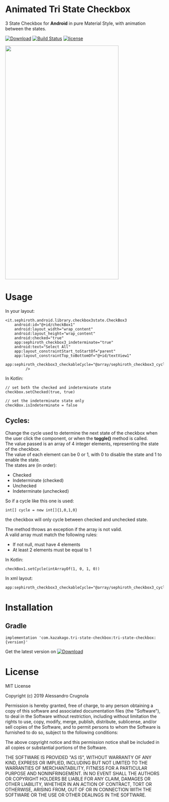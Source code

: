 # Animated Tri State Checkbox
3 State Checkbox for **Android** in pure Material Style, with animation between the states.

[![Download](https://api.bintray.com/packages/kazakago/maven/tri-state-checkbox/images/download.svg)](https://bintray.com/kazakago/maven/tri-state-checkbox/_latestVersion)
[![Build Status](https://app.bitrise.io/app/440c28e73a153e24/status.svg?token=tBmmmhVrhSUYX88cbFRe3w&branch=master)](https://app.bitrise.io/app/440c28e73a153e24)
[![license](https://img.shields.io/github/license/kazakago/tri-state-checkbox.svg)](LICENSE.md)

<img src="./art/checkbox.gif" width="360" height="740" />

# Usage

In your layout:

    <it.sephiroth.android.library.checkbox3state.CheckBox3
        android:id="@+id/checkBox1"
        android:layout_width="wrap_content"
        android:layout_height="wrap_content"
        android:checked="true"
        app:sephiroth_checkbox3_indeterminate="true"
        android:text="Select All"
        app:layout_constraintStart_toStartOf="parent"
        app:layout_constraintTop_toBottomOf="@+id/textView1"
        app:sephiroth_checkbox3_checkableCycle="@array/sephiroth_checkbox3_cycleIndeterminate"
             />


In Kotlin:

    // set both the checked and indeterminate state
    checkbox.setChecked(true, true)

    // set the indeterminate state only
    checkBox.isIndeterminate = false


## Cycles:

Change the cycle used to determine the next state of the checkbox when the user click the component, or when the **toggle()** method is called.<br />
The value passed is an array of 4 integer elements, representing the state of the checkbox.<br />
The value of each element can be 0 or 1, with 0 to disable the state and 1 to enable the state.<br />
The states are (in order):

- Checked
- Indeterminate (checked)
- Unchecked
- Indeterminate (unchecked)
     
So if a cycle like this one is used:

    int[] cycle = new int[]{1,0,1,0}

the checkbox will only cycle between checked and unchecked state.<br />

The method throws an exception if the array is not valid.<br />
A valid array must match the following rules:
- If not null, must have 4 elements
- At least 2 elements must be equal to 1

In Kotlin:
    
    checkBox1.setCycle(intArrayOf(1, 0, 1, 0))

In xml layout:

    app:sephiroth_checkbox3_checkableCycle="@array/sephiroth_checkbox3_cycleCheckedUncheckedOnly"

# Installation

## Gradle

    implementation 'com.kazakago.tri-state-checkbox:tri-state-checkbox:{version}'

Get the latest version  on [![Download](https://api.bintray.com/packages/kazakago/maven/tri-state-checkbox/images/download.svg)](https://bintray.com/kazakago/maven/tri-state-checkbox/_latestVersion)

# License

MIT License

Copyright (c) 2019 Alessandro Crugnola

Permission is hereby granted, free of charge, to any person obtaining a copy
of this software and associated documentation files (the "Software"), to deal
in the Software without restriction, including without limitation the rights
to use, copy, modify, merge, publish, distribute, sublicense, and/or sell
copies of the Software, and to permit persons to whom the Software is
furnished to do so, subject to the following conditions:

The above copyright notice and this permission notice shall be included in all
copies or substantial portions of the Software.

THE SOFTWARE IS PROVIDED "AS IS", WITHOUT WARRANTY OF ANY KIND, EXPRESS OR
IMPLIED, INCLUDING BUT NOT LIMITED TO THE WARRANTIES OF MERCHANTABILITY,
FITNESS FOR A PARTICULAR PURPOSE AND NONINFRINGEMENT. IN NO EVENT SHALL THE
AUTHORS OR COPYRIGHT HOLDERS BE LIABLE FOR ANY CLAIM, DAMAGES OR OTHER
LIABILITY, WHETHER IN AN ACTION OF CONTRACT, TORT OR OTHERWISE, ARISING FROM,
OUT OF OR IN CONNECTION WITH THE SOFTWARE OR THE USE OR OTHER DEALINGS IN THE
SOFTWARE.
